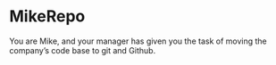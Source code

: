 # MikeRepo
You are Mike, and your manager has given you the task of moving the company’s code base to git and Github.
